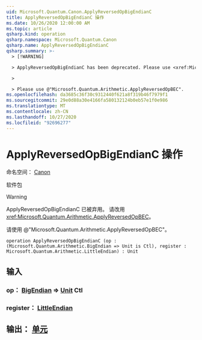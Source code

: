 ```yaml
---
uid: Microsoft.Quantum.Canon.ApplyReversedOpBigEndianC
title: ApplyReversedOpBigEndianC 操作
ms.date: 10/26/2020 12:00:00 AM
ms.topic: article
qsharp.kind: operation
qsharp.namespace: Microsoft.Quantum.Canon
qsharp.name: ApplyReversedOpBigEndianC
qsharp.summary: >-
  > [!WARNING]

  > ApplyReversedOpBigEndianC has been deprecated. Please use <xref:Microsoft.Quantum.Arithmetic.ApplyReversedOpBEC> instead.

  >

  > Please use @"Microsoft.Quantum.Arithmetic.ApplyReversedOpBEC".
ms.openlocfilehash: da3685c36f30c9312440f621a8f319b46f7979f1
ms.sourcegitcommit: 29e0d88a30e4166fa580132124b0eb57e1f0e986
ms.translationtype: MT
ms.contentlocale: zh-CN
ms.lasthandoff: 10/27/2020
ms.locfileid: "92696277"
---
```

# <a name="applyreversedopbigendianc-operation"></a>ApplyReversedOpBigEndianC 操作

命名空间： [Canon](xref:Microsoft.Quantum.Canon)

软件包 [](https://nuget.org/packages/)


> [!WARNING]
> ApplyReversedOpBigEndianC 已被弃用。 请改用 <xref:Microsoft.Quantum.Arithmetic.ApplyReversedOpBEC>。
>
> 请使用 @"Microsoft.Quantum.Arithmetic.ApplyReversedOpBEC"。



```qsharp
operation ApplyReversedOpBigEndianC (op : (Microsoft.Quantum.Arithmetic.BigEndian => Unit is Ctl), register : Microsoft.Quantum.Arithmetic.LittleEndian) : Unit
```


## <a name="input"></a>输入

### <a name="op--bigendian--unit-ctl"></a>op： [BigEndian](xref:Microsoft.Quantum.Arithmetic.BigEndian) => [Unit](xref:microsoft.quantum.lang-ref.unit) Ctl




### <a name="register--littleendian"></a>register： [LittleEndian](xref:Microsoft.Quantum.Arithmetic.LittleEndian)





## <a name="output--unit"></a>输出： [单元](xref:microsoft.quantum.lang-ref.unit)

